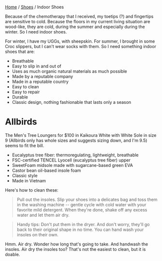 [Home](../index.md) / [Shoes](index.md) / Indoor Shoes

Because of the chemotherapy that I received, my toetips (?) and fingertips are sensitive to cold. Because the floors in my current living situation are wood-like, they are cold, during the summer and especially during the winter. So I need indoor shoes.

For winter, I have my UGGs, with sheepskin. For summer, I brought in some Croc slippers, but I can't wear socks with them. So I need something indoor shoes that are:

* Breathable
* Easy to slip in and out of
* Uses as much organic natural materials as much possible
* Made by a reputable company
* Made in a reputable country
* Easy to clean
* Easy to repair
* Durable
* Classic design, nothing fashionable that lasts only a season

# Allbirds

The Men's Tree Loungers for $100 in Kaikoura White with White Sole in size 9 (Allbirds only has whole sizes and suggests sizing down, and I'm 9.5) seems to fit the bill.

* Eucalyptus tree fiber: thermoregulating, lightweight, breathable
* FSC-certified TENCEL Lyocell (eucalyptus tree fiber) upper
* SweetFoam midsole made with sugarcane-based green EVA
* Castor bean oil-based insole foam
* Classic style
* Made in Vietnam

Here's how to clean these:

> Pull out the insoles. Slip your shoes into a delicates bag and toss them in the washing machine -- gentle cycle with cold water with your favorite mild detergent. When they're done, shake off any excess water and let them air dry.

> Handy tips: Don't put them in the dryer. And don't worry, they'll go back to their original shape in no time. You can hand wash your insoles on their own.

Hmm. Air dry. Wonder how long that's going to take. And handwash the insoles. Air dry the insoles too? That's not the easiest to clean, but it is doable.

